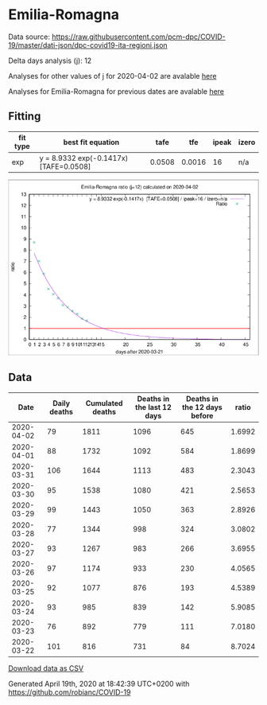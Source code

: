 # Emilia-Romagna

Data source: https://raw.githubusercontent.com/pcm-dpc/COVID-19/master/dati-json/dpc-covid19-ita-regioni.json

Delta days analysis (j): 12

Analyses for other values of j for 2020-04-02 are avalable [here](../2020-04-02/README.md)

Analyses for Emilia-Romagna for previous dates are avalable [here](../README.md)

## Fitting 
|fit type|best fit equation|tafe|tfe|ipeak|izero|
|-------|-----|--------|------|---|---|
|exp|y = 8.9332 exp(-0.1417x)  [TAFE=0.0508]|0.0508|0.0016|16|n/a|

![Plot](COVID-19_emilia-romagna_j12_2020-04-02.png)

## Data
|Date|Daily deaths|Cumulated deaths|Deaths in the last 12 days|Deaths in the 12 days before|ratio|
|----|----------|-----------|-------|--------------------|-----|
|2020-04-02|79|1811|1096|645|1.6992|
|2020-04-01|88|1732|1092|584|1.8699|
|2020-03-31|106|1644|1113|483|2.3043|
|2020-03-30|95|1538|1080|421|2.5653|
|2020-03-29|99|1443|1050|363|2.8926|
|2020-03-28|77|1344|998|324|3.0802|
|2020-03-27|93|1267|983|266|3.6955|
|2020-03-26|97|1174|933|230|4.0565|
|2020-03-25|92|1077|876|193|4.5389|
|2020-03-24|93|985|839|142|5.9085|
|2020-03-23|76|892|779|111|7.0180|
|2020-03-22|101|816|731|84|8.7024|

[Download data as CSV](COVID-19_emilia-romagna_j12_2020-04-02.csv)

Generated April 19th, 2020 at 18:42:39 UTC+0200 with https://github.com/robianc/COVID-19
